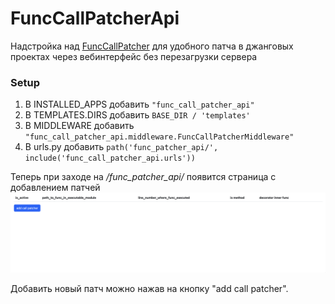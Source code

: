 # FuncCallPatcherApi

Надстройка над [FuncCallPatcher](https://github.com/Rwwwrl/Func-call-patcher) для удобного патча в джанговых проектах через вебинтерфейс без перезагрузки сервера

### Setup

1. В INSTALLED_APPS добавить `"func_call_patcher_api"`
2. В TEMPLATES.DIRS добавить `BASE_DIR / 'templates'`
3. В MIDDLEWARE добавить `"func_call_patcher_api.middleware.FuncCallPatcherMiddleware"`
4. В urls.py добавить `path('func_patcher_api/', include('func_call_patcher_api.urls'))`

Теперь при заходе на _/func_patcher_api/_ появится страница с добавлением патчей
![alt](func_call_patcher_api/static/readme_images/start_page.png)

Добавить новый патч можно нажав на кнопку "add call patcher".
